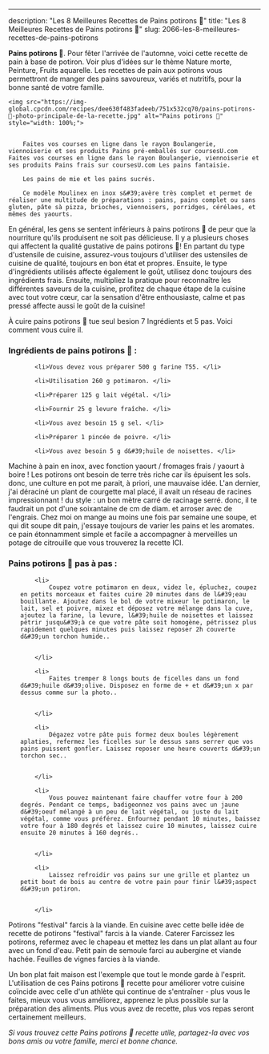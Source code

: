 ---
description: "Les 8 Meilleures Recettes de Pains potirons 🎃"
title: "Les 8 Meilleures Recettes de Pains potirons 🎃"
slug: 2066-les-8-meilleures-recettes-de-pains-potirons

<p>
	<strong>Pains potirons 🎃</strong>. 
	Pour fêter l&#39;arrivée de l&#39;automne, voici cette recette de pain à base de potiron. Voir plus d&#39;idées sur le thème Nature morte, Peinture, Fruits aquarelle. Les recettes de pain aux potirons vous permettront de manger des pains savoureux, variés et nutritifs, pour la bonne santé de votre famille.
</p>
<p>
	
	<img src="https://img-global.cpcdn.com/recipes/dee630f483fadeeb/751x532cq70/pains-potirons-🎃-photo-principale-de-la-recette.jpg" alt="Pains potirons 🎃" style="width: 100%;">
	
	
		Faites vos courses en ligne dans le rayon Boulangerie, viennoiserie et ses produits Pains pré-emballés sur coursesU.com Faites vos courses en ligne dans le rayon Boulangerie, viennoiserie et ses produits Pains frais sur coursesU.com Les pains fantaisie.
	
		Les pains de mie et les pains sucrés.
	
		Ce modèle Moulinex en inox s&#39;avère très complet et permet de réaliser une multitude de préparations : pains, pains complet ou sans gluten, pâte sà pizza, brioches, viennoisers, porridges, cérélaes, et mêmes des yaourts.
	
</p>

En général, les gens se sentent inférieurs à pains potirons 🎃 de peur que la nourriture qu'ils produisent ne soit pas délicieuse. Il y a plusieurs choses qui affectent la qualité gustative de pains potirons 🎃! En partant du type d'ustensile de cuisine, assurez-vous toujours d'utiliser des ustensiles de cuisine de qualité, toujours en bon état et propres. Ensuite, le type d'ingrédients utilisés affecte également le goût, utilisez donc toujours des ingrédients frais. Ensuite, multipliez la pratique pour reconnaître les différentes saveurs de la cuisine, profitez de chaque étape de la cuisine avec tout votre cœur, car la sensation d'être enthousiaste, calme et pas pressé affecte aussi le goût de la cuisine!

<!--inarticleads1-->

À cuire pains potirons 🎃 tue seul besion 7 Ingrédients et 5 pas. Voici comment vous cuire il.

<h3>Ingrédients de pains potirons 🎃 :</h3>

<ol>
	
		<li>Vous devez vous préparer 500 g farine T55. </li>
	
		<li>Utilisation 260 g potimaron. </li>
	
		<li>Préparer 125 g lait végétal. </li>
	
		<li>Fournir 25 g levure fraîche. </li>
	
		<li>Vous avez besoin 15 g sel. </li>
	
		<li>Préparer 1 pincée de poivre. </li>
	
		<li>Vous avez besoin 5 g d&#39;huile de noisettes. </li>
	
</ol>

Machine à pain en inox, avec fonction yaourt / fromages frais / yaourt à boire ! Les potirons ont besoin de terre très riche car ils épuisent les sols. donc, une culture en pot me parait, à priori, une mauvaise idée. L&#39;an dernier, j&#39;ai déraciné un plant de courgette mal placé, il avait un réseau de racines impressionnant ! du style : un bon mètre carré de racinage serré. donc, il te faudrait un pot d&#39;une soixantaine de cm de diam. et arroser avec de l&#39;engrais. Chez moi on mange au moins une fois par semaine une soupe, et qui dit soupe dit pain, j&#39;essaye toujours de varier les pains et les aromates. ce pain étonnamment simple et facile a accompagner à merveilles un potage de citrouille que vous trouverez la recette ICI. 

<!--inarticleads2-->

<h3>Pains potirons 🎃 pas à pas :</h3>

<ol>
	
		<li>
			Coupez votre potimaron en deux, videz le, épluchez, coupez en petits morceaux et faites cuire 20 minutes dans de l&#39;eau bouillante. Ajoutez dans le bol de votre mixeur le potimaron, le lait, sel et poivre, mixez et déposez votre mélange dans la cuve, ajoutez la farine, la levure, l&#39;huile de noisettes et laissez pétrir jusqu&#39;à ce que votre pâte soit homogène, pétrissez plus rapidement quelques minutes puis laissez reposer 2h couverte d&#39;un torchon humide..
			
			
		</li>
	
		<li>
			Faites tremper 8 longs bouts de ficelles dans un fond d&#39;huile d&#39;olive. Disposez en forme de + et d&#39;un x par dessus comme sur la photo..
			
			
		</li>
	
		<li>
			Dégazez votre pâte puis formez deux boules légèrement aplaties, refermez les ficelles sur le dessus sans serrer que vos pains puissent gonfler. Laissez reposer une heure couverts d&#39;un torchon sec..
			
			
		</li>
	
		<li>
			Vous pouvez maintenant faire chauffer votre four à 200 degrés. Pendant ce temps, badigeonnez vos pains avec un jaune d&#39;oeuf mélangé à un peu de lait végétal, ou juste du lait végétal, comme vous préférez. Enfournez pendant 10 minutes, baissez votre four à 180 degrés et laissez cuire 10 minutes, laissez cuire ensuite 20 minutes à 160 degrés..
			
			
		</li>
	
		<li>
			Laissez refroidir vos pains sur une grille et plantez un petit bout de bois au centre de votre pain pour finir l&#39;aspect d&#39;un potiron.
			
			
		</li>
	
</ol>

Potirons &#34;festival&#34; farcis à la viande. En cuisine avec cette belle idée de recette de potirons &#34;festival&#34; farcis à la viande. Caterer Farcissez les potirons, refermez avec le chapeau et mettez les dans un plat allant au four avec un fond d&#39;eau. Petit pain de semoule farci au aubergine et viande hachée. Feuilles de vignes farcies à la viande. 

<!--inarticleads1-->

<p>
Un bon plat fait maison est l'exemple que tout le monde garde à l'esprit. L'utilisation de ces Pains potirons 🎃 recette pour améliorer votre cuisine coïncide avec celle d'un athlète qui continue de s'entraîner - plus vous le faites, mieux vous vous améliorez, apprenez le plus possible sur la préparation des aliments. Plus vous avez de recette, plus vos repas seront certainement meilleurs.
</p>

<p>
<i>Si vous trouvez cette Pains potirons 🎃 recette utile, partagez-la avec vos bons amis ou votre famille, merci et bonne chance.</i>
</p>
